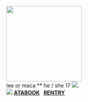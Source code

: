 

<img src="https://i.pinimg.com/564x/ac/1f/b9/ac1fb971c08e1739cbb70fd31d8b3bca.jpg" width="200" />  <br> lee or maca ** he / she 17 <img src="https://i.postimg.cc/wMSwpPMg/F71053FB-D4A1-4FEA-947F-EED30148C299.gif" /> <br> <img src="https://i.postimg.cc/Tw9KBHr0/IMG_2679.gif" /> <a href="https://cat.atabook.org">**ATABOOK**</a>⠀<a href="https://rentry.co/lee">**RENTRY**</a>
